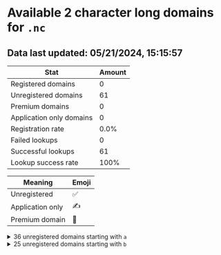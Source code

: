 # Available 2 character long domains for `.nc`

## Data last updated: 05/21/2024, 15:15:57

|Stat|Amount|
|--|--|
|Registered domains|0|
|Unregistered domains|61|
|Premium domains|0|
|Application only domains|0|
|Registration rate|0.0%|
|Failed lookups|0|
|Successful lookups|61|
|Lookup success rate|100%|


|Meaning|Emoji|
|--|--|
|Unregistered|:white_check_mark:|
|Application only|:writing_hand:|
|Premium domain|:gem:|

<details>
<summary>36 unregistered domains starting with <bold><code>a</code></bold></summary>

|Type|Domain|
|--|--|
|:white_check_mark:|`a0.nc`|
|:white_check_mark:|`a1.nc`|
|:white_check_mark:|`a2.nc`|
|:white_check_mark:|`a3.nc`|
|:white_check_mark:|`a4.nc`|
|:white_check_mark:|`a5.nc`|
|:white_check_mark:|`a6.nc`|
|:white_check_mark:|`a7.nc`|
|:white_check_mark:|`a8.nc`|
|:white_check_mark:|`a9.nc`|
|:white_check_mark:|`aa.nc`|
|:white_check_mark:|`ab.nc`|
|:white_check_mark:|`ac.nc`|
|:white_check_mark:|`ad.nc`|
|:white_check_mark:|`ae.nc`|
|:white_check_mark:|`af.nc`|
|:white_check_mark:|`ag.nc`|
|:white_check_mark:|`ah.nc`|
|:white_check_mark:|`ai.nc`|
|:white_check_mark:|`aj.nc`|
|:white_check_mark:|`ak.nc`|
|:white_check_mark:|`al.nc`|
|:white_check_mark:|`am.nc`|
|:white_check_mark:|`an.nc`|
|:white_check_mark:|`ao.nc`|
|:white_check_mark:|`ap.nc`|
|:white_check_mark:|`aq.nc`|
|:white_check_mark:|`ar.nc`|
|:white_check_mark:|`as.nc`|
|:white_check_mark:|`at.nc`|
|:white_check_mark:|`au.nc`|
|:white_check_mark:|`av.nc`|
|:white_check_mark:|`aw.nc`|
|:white_check_mark:|`ax.nc`|
|:white_check_mark:|`ay.nc`|
|:white_check_mark:|`az.nc`|
</details>
<details>
<summary>25 unregistered domains starting with <bold><code>b</code></bold></summary>

|Type|Domain|
|--|--|
|:white_check_mark:|`ba.nc`|
|:white_check_mark:|`bb.nc`|
|:white_check_mark:|`bc.nc`|
|:white_check_mark:|`bd.nc`|
|:white_check_mark:|`be.nc`|
|:white_check_mark:|`bf.nc`|
|:white_check_mark:|`bg.nc`|
|:white_check_mark:|`bh.nc`|
|:white_check_mark:|`bi.nc`|
|:white_check_mark:|`bj.nc`|
|:white_check_mark:|`bk.nc`|
|:white_check_mark:|`bl.nc`|
|:white_check_mark:|`bm.nc`|
|:white_check_mark:|`bn.nc`|
|:white_check_mark:|`bo.nc`|
|:white_check_mark:|`bp.nc`|
|:white_check_mark:|`bq.nc`|
|:white_check_mark:|`br.nc`|
|:white_check_mark:|`bs.nc`|
|:white_check_mark:|`bt.nc`|
|:white_check_mark:|`bu.nc`|
|:white_check_mark:|`bv.nc`|
|:white_check_mark:|`bw.nc`|
|:white_check_mark:|`bx.nc`|
|:white_check_mark:|`by.nc`|
</details>